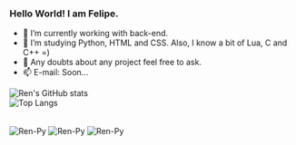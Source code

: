 ### Hello World! I am Felipe.

- 🔭 I’m currently working with back-end.
- 🌱 I’m studying Python, HTML and CSS. Also, I know a bit of Lua, C and C++ =)
- 💬 Any doubts about any project feel free to ask.
- 📫 E-mail: Soon...

![Ren's GitHub stats](https://github-readme-stats.vercel.app/api?username=rendeviluke&show_icons=true&theme=rose_pine)<br>
![Top Langs](https://github-readme-stats.vercel.app/api/top-langs/?username=rendeviluke&layout=compact&theme=rose_pine)

<div style="display: inline_block"><br>
  <img align="center" alt="Ren-Py" src="https://img.shields.io/badge/Python-3776AB?style=for-the-badge&logo=python&logoColor=white">
  <img align="center" alt="Ren-Py" src="https://img.shields.io/badge/HTML-239120?style=for-the-badge&logo=html5&logoColor=white">
  <img align="center" alt="Ren-Py" src="https://img.shields.io/badge/CSS-239120?&style=for-the-badge&logo=css3&logoColor=white">  
